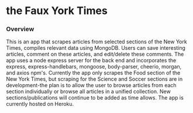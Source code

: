 # the Faux York Times

### Overview

This is an app that scrapes articles from selected sections of the New York Times, compiles relevant data using MongoDB. Users can save interesting articles, comment on these articles, and edit/delete these comments.  The app uses a node express server for the back end and incorporates the express, express-handlebars, mongoose, body-parser, cheerio, morgan, and axios npm's.  Currently the app only scrapes the Food section of the New York Times, but scraping for the Science and Soccer sections are in development-the plan is to allow the user to browse articles from each section individually or browse all articles in a unified collection. New sections/publications will continue to be added as time allows.  The app is currently hosted on Heroku.
